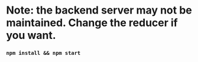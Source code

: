 # Note: the backend server may not be maintained. Change the reducer if you want.
### `npm install && npm start`
